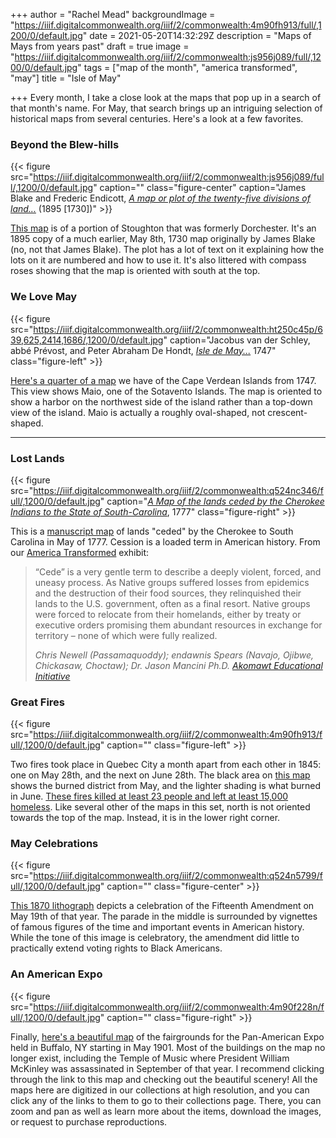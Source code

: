 +++
author = "Rachel Mead"
backgroundImage = "https://iiif.digitalcommonwealth.org/iiif/2/commonwealth:4m90fh913/full/,1200/0/default.jpg"
date = 2021-05-20T14:32:29Z
description = "Maps of Mays from years past"
draft = true
image = "https://iiif.digitalcommonwealth.org/iiif/2/commonwealth:js956j089/full/,1200/0/default.jpg"
tags = ["map of the month", "america transformed", "may"]
title = "Isle of May"

+++
Every month, I take a close look at the maps that pop up in a search of that month's name. For May, that search brings up an intriguing selection of historical maps from several centuries. Here's a look at a few favorites.

### Beyond the Blew-hills

{{< figure src="https://iiif.digitalcommonwealth.org/iiif/2/commonwealth:js956j089/full/,1200/0/default.jpg" caption="" class="figure-center" caption="James Blake and Frederic Endicott, [_A map or plot of the twenty-five divisions of land..._](https://collections.leventhalmap.org/search/commonwealth:js956j071) (1895 \[1730\])" >}}

[This map](https://collections.leventhalmap.org/search/commonwealth:js956j071) is of a portion of Stoughton that was formerly Dorchester. It's an 1895 copy of a much earlier, May 8th, 1730 map originally by James Blake (no, not that James Blake). The plot has a lot of text on it explaining how the lots on it are numbered and how to use it. It's also littered with compass roses showing that the map is oriented with south at the top.

### We Love May

{{< figure src="https://iiif.digitalcommonwealth.org/iiif/2/commonwealth:ht250c45p/639,625,2414,1686/,1200/0/default.jpg" caption="Jacobus van der Schley, abbé Prévost, and Peter Abraham De Hondt, [_Isle de May..._](https://collections.leventhalmap.org/search/commonwealth:ht250c44d) 1747" class="figure-left" >}}

[Here's a quarter of a map](https://collections.leventhalmap.org/search/commonwealth:ht250c44d) we have of the Cape Verdean Islands from 1747. This view shows Maio, one of the Sotavento Islands. The map is oriented to show a harbor on the northwest side of the island rather than a top-down view of the island. Maio is actually a roughly oval-shaped, not crescent-shaped.

***

### Lost Lands

{{< figure src="https://iiif.digitalcommonwealth.org/iiif/2/commonwealth:q524nc346/full/,1200/0/default.jpg" caption="[_A Map of the lands ceded by the Cherokee Indians to the State of South-Carolina_](https://collections.leventhalmap.org/search/commonwealth:q524nc33x), 1777" class="figure-right" >}}

This is a [manuscript map](https://collections.leventhalmap.org/search/commonwealth:q524nc33x) of lands "ceded" by the Cherokee to South Carolina in May of 1777. Cession is a loaded term in American history. From our [America Transformed](https://collections.leventhalmap.org/exhibits/25) exhibit:

> “Cede” is a very gentle term to describe a deeply violent, forced, and uneasy process. As Native groups suffered losses from epidemics and the destruction of their food sources, they relinquished their lands to the U.S. government, often as a final resort. Native groups were forced to relocate from their homelands, either by treaty or executive orders promising them abundant resources in exchange for territory – none of which were fully realized.
>
> _Chris Newell (Passamaquoddy); endawnis Spears (Navajo, Ojibwe, Chickasaw, Choctaw); Dr. Jason Mancini Ph.D._ [_Akomawt Educational Initiative_](https://www.akomawt.org/)

### Great Fires

{{< figure src="https://iiif.digitalcommonwealth.org/iiif/2/commonwealth:4m90fh913/full/,1200/0/default.jpg" caption="" class="figure-left" >}}

Two fires took place in Quebec City a month apart from each other in 1845: one on May 28th, and the next on June 28th. The black area on [this map](https://collections.leventhalmap.org/search/commonwealth:4m90fh90t) shows the burned district from May, and the lighter shading is what burned in June. [These fires killed at least 23 people and left at least 15,000 homeless](https://www.thecanadianencyclopedia.ca/en/article/fire-disasters). Like several other of the maps in this set, north is not oriented towards the top of the map. Instead, it is in the lower right corner.

### May Celebrations

{{< figure src="https://iiif.digitalcommonwealth.org/iiif/2/commonwealth:q524n5799/full/,1200/0/default.jpg" caption="" class="figure-center" >}}

[This 1870 lithograph](https://collections.leventhalmap.org/search/commonwealth:q524n5781) depicts a celebration of the Fifteenth Amendment on May 19th of that year. The parade in the middle is surrounded by vignettes of famous figures of the time and important events in American history. While the tone of this image is celebratory, the amendment did little to practically extend voting rights to Black Americans.

### An American Expo

{{< figure src="https://iiif.digitalcommonwealth.org/iiif/2/commonwealth:4m90f228n/full/,1200/0/default.jpg" caption="" class="figure-right" >}}

Finally, [here's a beautiful map](https://collections.leventhalmap.org/search/commonwealth:4m90f227c) of the fairgrounds for the Pan-American Expo held in Buffalo, NY starting in May 1901. Most of the buildings on the map no longer exist, including the Temple of Music where President William McKinley was assassinated in September of that year. I recommend clicking through the link to this map and checking out the beautiful scenery! All the maps here are digitized in our collections at high resolution, and you can click any of the links to them to go to their collections page. There, you can zoom and pan as well as learn more about the items, download the images, or request to purchase reproductions.